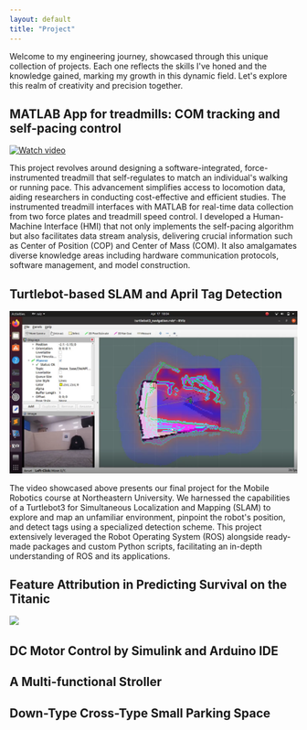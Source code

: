 ```yaml
---
layout: default
title: "Project"
---
```

Welcome to my engineering journey, showcased through this unique collection of projects. Each one reflects the skills I've honed and the knowledge gained, marking my growth in this dynamic field. Let's explore this realm of creativity and precision together.

## MATLAB App for treadmills: COM tracking and self-pacing control
[![Watch video](https://markdown-videos.deta.dev/youtube/WSWWkngDGDg)](https://youtu.be/WSWWkngDGDg)

This project revolves around designing a software-integrated, force-instrumented treadmill that self-regulates to match an individual's walking or running pace. This advancement simplifies access to locomotion data, aiding researchers in conducting cost-effective and efficient studies. The instrumented treadmill interfaces with MATLAB for real-time data collection from two force plates and treadmill speed control. I developed a Human-Machine Interface (HMI) that not only implements the self-pacing algorithm but also facilitates data stream analysis, delivering crucial information such as Center of Position (COP) and Center of Mass (COM). It also amalgamates diverse knowledge areas including hardware communication protocols, software management, and model construction.

## Turtlebot-based SLAM and April Tag Detection
[![Watch video](picture/6aa9872f1afd8c0f23aae7e78d1be27.png)](https://youtu.be/lUepFLHuZ8g)

The video showcased above presents our final project for the Mobile Robotics course at Northeastern University. We harnessed the capabilities of a Turtlebot3 for Simultaneous Localization and Mapping (SLAM) to explore and map an unfamiliar environment, pinpoint the robot's position, and detect tags using a specialized detection scheme. This project extensively leveraged the Robot Operating System (ROS) alongside ready-made packages and custom Python scripts, facilitating an in-depth understanding of ROS and its applications.

## Feature Attribution in Predicting Survival on the Titanic
<img src="https://github.com/PingpingL/PingpingL.github.io/assets/118013785/275ea91c-b097-41b9-bef0-19da5d9a7ba5" width="200">



## DC Motor Control by Simulink and Arduino IDE

## A Multi-functional Stroller

## Down-Type Cross-Type Small Parking Space
